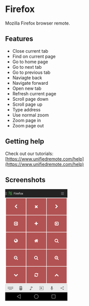 # Firefox
Mozilla Firefox browser remote.

## Features
*  Close current tab
*  Find on current page
*  Go to home page
*  Go to next tab
*  Go to previous tab
*  Naviagte back
*  Navigate forward
*  Open new tab
*  Refresh current page
*  Scroll page down
*  Scroll page up
*  Type address
*  Use normal zoom
*  Zoom page in
*  Zoom page out

## Getting help
Check out our tutorials: <br>
[https://www.unifiedremote.com/help](https://www.unifiedremote.com/help)

## Screenshots
<img src="screen.png" width="200" />
